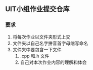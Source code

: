 
## UIT小组作业提交仓库

### 要求
  1. 将每次作业以文件夹形式上交
  2. 文件夹以自己名字拼音首字母缩写命名
  3. 文件夹中要包含一下文件
     1. .cpp 和.h 文件
     2. 自己对本次作业内容的理解和体会
